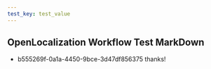 ```yaml
---
test_key: test_value
---
```

## OpenLocalization Workflow Test MarkDown
* b555269f-0a1a-4450-9bce-3d47df856375 
thanks!